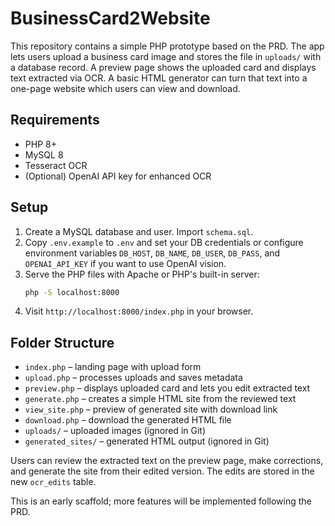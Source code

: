 # BusinessCard2Website

This repository contains a simple PHP prototype based on the PRD. The app lets users upload a business card image and stores the file in `uploads/` with a database record. A preview page shows the uploaded card and displays text extracted via OCR. A basic HTML generator can turn that text into a one-page website which users can view and download.

## Requirements
- PHP 8+
- MySQL 8
- Tesseract OCR
- (Optional) OpenAI API key for enhanced OCR

## Setup
1. Create a MySQL database and user. Import `schema.sql`.
2. Copy `.env.example` to `.env` and set your DB credentials or configure environment variables `DB_HOST`, `DB_NAME`, `DB_USER`, `DB_PASS`, and `OPENAI_API_KEY` if you want to use OpenAI vision.
3. Serve the PHP files with Apache or PHP's built-in server:
   ```bash
   php -S localhost:8000
   ```
4. Visit `http://localhost:8000/index.php` in your browser.

## Folder Structure
- `index.php` – landing page with upload form
- `upload.php` – processes uploads and saves metadata
- `preview.php` – displays uploaded card and lets you edit extracted text
- `generate.php` – creates a simple HTML site from the reviewed text
- `view_site.php` – preview of generated site with download link
- `download.php` – download the generated HTML file
- `uploads/` – uploaded images (ignored in Git)
- `generated_sites/` – generated HTML output (ignored in Git)

Users can review the extracted text on the preview page, make corrections, and generate the site from their edited version. The edits are stored in the new `ocr_edits` table.

This is an early scaffold; more features will be implemented following the PRD.
